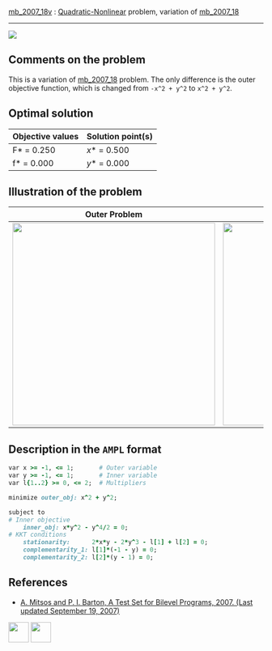 [mb_2007_18v](/BASBLib/QP-NLP/mb_2007_18v) : [Quadratic-Nonlinear](/BASBLib/QP-NLP-problems) problem, variation of [mb_2007_18](/BASBLib/QP-MLP/mb_2007_18)

---

![](/BASBLib/images/mb_2007_18v_eq.jpg)

## Comments on the problem

This is a variation of [mb_2007_18](http://basblsolver.github.io/BASBLib/QP-NLP/mb_2007_18) problem. The only difference is the outer objective function, which is changed from `-x^2 + y^2` to `x^2 + y^2`.

## Optimal solution

Objective values   | Solution point(s) |
------------------ | ----------------- |
F* = 0.250         | _x_* = 0.500      |
f* = 0.000         | _y_* = 0.000      |

## Illustration of the problem

Outer Problem    | Inner Problem    |
---------------- | ---------------- |
<img src="/BASBLib/images/mb_2007_18v_outer.jpg" width="400"> | <img src="/BASBLib/images/mb_2007_18v_inner.jpg" width="400"> |

## Description in the `AMPL` format

```ruby
var x >= -1, <= 1;       # Outer variable
var y >= -1, <= 1;       # Inner variable
var l{1..2} >= 0, <= 2;  # Multipliers

minimize outer_obj: x^2 + y^2;

subject to
# Inner objective
    inner_obj: x*y^2 - y^4/2 = 0;
# KKT conditions
    stationarity:      2*x*y - 2*y^3 - l[1] + l[2] = 0;
    complementarity_1: l[1]*(-1 - y) = 0;
    complementarity_2: l[2]*(y - 1) = 0;
```

##  References

 - [A. Mitsos and P. I. Barton, A Test Set for Bilevel Programs, 2007. (Last updated September 19, 2007)](https://www.researchgate.net/publication/228455291_A_test_set_for_bilevel_programs)

[<img src="http://www.interupgrade.com/images/pfeil-backbutton.png" width="40" height="40">](/BASBLib/QP-NLP-problems "Back to summary of QP-NLP bilevel problems")
[<img src="https://cdn1.iconfinder.com/data/icons/MetroStation-PNG/128/MB__home.png" width="40" height="40">](/BASBLib/index "Back to homepage")

[Mitsos & Barton, 2007]: https://www.researchgate.net/publication/228455291_A_test_set_for_bilevel_programs
